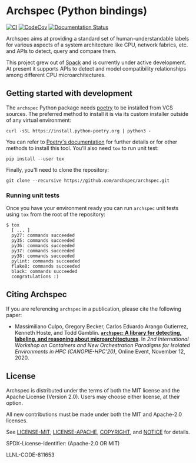 # Archspec (Python bindings)

[![CI](https://github.com/archspec/archspec/workflows/Unit%20tests/badge.svg)](https://github.com/archspec/archspec/actions)
[![CodeCov](https://codecov.io/gh/archspec/archspec/branch/master/graph/badge.svg)](https://codecov.io/gh/archspec/archspec)
[![Documentation Status](https://readthedocs.org/projects/archspec/badge/?version=latest)](https://archspec.readthedocs.io/en/latest/?badge=latest)

Archspec aims at providing a standard set of human-understandable labels for
various aspects of a system architecture  like CPU, network fabrics, etc. and
APIs to detect, query and compare them.

This project grew out of [Spack](https://spack.io/) and is currently under
active development. At present it supports APIs to detect and model
compatibility relationships among different CPU microarchitectures.

## Getting started with development

The `archspec` Python package needs [poetry](https://python-poetry.org/) to
be installed from VCS sources. The preferred method to install it is via
its custom installer outside of any virtual environment:

```console
curl -sSL https://install.python-poetry.org | python3 -
```

You can refer to [Poetry's documentation](https://python-poetry.org/docs/#installation)
for further details or for other methods to install this tool. You'll also need `tox`
to run unit test:

```console
pip install --user tox
```

Finally, you'll need to clone the repository:

```console
git clone --recursive https://github.com/archspec/archspec.git
```

### Running unit tests

Once you have your environment ready you can run `archspec` unit tests
using ``tox`` from the root of the repository:

```console
$ tox
  [ ... ]
  py27: commands succeeded
  py35: commands succeeded
  py36: commands succeeded
  py37: commands succeeded
  py38: commands succeeded
  pylint: commands succeeded
  flake8: commands succeeded
  black: commands succeeded
  congratulations :)
```

## Citing Archspec

If you are referencing `archspec` in a publication, please cite the following
paper:

* Massimiliano Culpo, Gregory Becker, Carlos Eduardo Arango Gutierrez, Kenneth
   Hoste, and Todd Gamblin.
   [**`archspec`: A library for detecting, labeling, and reasoning about
   microarchitectures**](https://tgamblin.github.io/pubs/archspec-canopie-hpc-2020.pdf).
   In *2nd International Workshop on Containers and New Orchestration Paradigms
   for Isolated Environments in HPC (CANOPIE-HPC'20)*, Online Event, November
   12, 2020.

## License

Archspec is distributed under the terms of both the MIT license and the
Apache License (Version 2.0). Users may choose either license, at their
option.

All new contributions must be made under both the MIT and Apache-2.0
licenses.

See [LICENSE-MIT](https://github.com/archspec/archspec/blob/master/LICENSE-MIT),
[LICENSE-APACHE](https://github.com/archspec/archspec/blob/master/LICENSE-APACHE),
[COPYRIGHT](https://github.com/archspec/archspec/blob/master/COPYRIGHT), and
[NOTICE](https://github.com/archspec/archspec/blob/master/NOTICE) for details.

SPDX-License-Identifier: (Apache-2.0 OR MIT)

LLNL-CODE-811653
